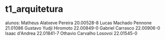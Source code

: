 # t1_arquitetura

alunos: Matheus Alatxeve Pereira 20.00528-8
        Lucas Machado Pennone 21.01086
        Gustavo Yudji Hiromoto 22.00849-0
        Gabriel Carrasco 22.00906-0
        Isaac d'Andrea 22.01841-7
        Othavio Carvalho Losovoi 22.01545-0
